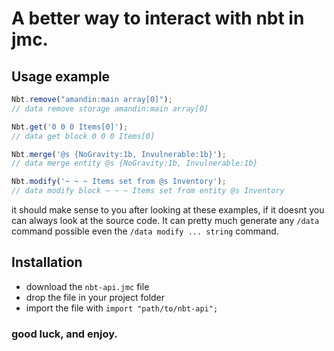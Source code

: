# A better way to interact with nbt in jmc.
## Usage example
```js
Nbt.remove("amandin:main array[0]");
// data remove storage amandin:main array[0]

Nbt.get('0 0 0 Items[0]');
// data get block 0 0 0 Items[0]

Nbt.merge('@s {NoGravity:1b, Invulnerable:1b}');
// data merge entity @s {NoGravity:1b, Invulnerable:1b}

Nbt.modify('~ ~ ~ Items set from @s Inventory');
// data modify block ~ ~ ~ Items set from entity @s Inventory
```
it should make sense to you after looking at these examples, if it doesnt you can always look at the source code. It can pretty much generate any `/data` command possible even the `/data modify ... string` command.

## Installation
- download the `nbt-api.jmc` file 
- drop the file in your project folder
- import the file with `import "path/to/nbt-api";`

### good luck, and enjoy.
